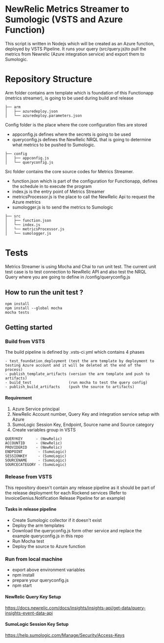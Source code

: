 # NewRelic Metrics Streamer to Sumologic (VSTS and Azure Function)
This script is written in Nodejs which will be created as an Azure function, deployed by VSTS Pipeline. It runs your query (src/query.js)to pull the metrics from Newrelic (Azure integration service) and export them to Sumologic.

# Repository Structure
Arm folder contains arm template which is foundation of this Functionapp (metrics streamer), is going to be used during build and release
```
├── arm
│   ├── azuredeploy.json
│   └── azuredeploy.parameters.json
```

Config folder is the place where the core configuration files are stored
- appconfig.js defines where the secrets is going to be used
- queryconfig.js defines the NewRelic NRQL that is going to determine what metrics to be pushed to Sumologic.
```
├── config
│   ├── appconfig.js
│   └── queryconfig.js
```

Src folder contains the core source codes for Metrics Streamer.
- function.json which is part of the configuration for Functionapp, defines the schedule in to execute the program
- index.js is the entry point of Metrics Streamer
- metricsProcessor.js is the place to call the NewRelic Api to request the Azure metrics
- sumologger.js is to send the metrics to Sumologic
```
├── src
│   ├── function.json
│   └── index.js
│   └── metricsProcessor.js
│   └── sumologger.js
```

# Tests
Metrics Streamer is using Mocha and Chai to run unit test. The current unit test case is to test connection to NewRelic API and also test the NRQL Query where you are going to define in /config/queryconfig.js

## How to run the unit test ?
```
npm install
npm install --global mocha
mocha tests
```

## Getting started

### Build from VSTS
The build pipeline is defined by .vsts-ci.yml which contains 4 phases

```
- test_foundation_deployment (test the arm template by deployment to testing Azure account and it will be deleted at the end of the process)
- publish_template_artifacts (version the arm template and push to artifacts)
- build_test                 (run mocha to test the query config)
- publish_build_artifacts    (push the source to artifacts)
```

#### Requirement
1. Azure Service principal
2. NewRelic Account number, Query Key and integration service setup with Azure
3. SumoLogic Session Key, Endpoint, Source name and Source category
4. Create variables group in VSTS

```
QUERYKEY      - (NewRelic)
ACCOUNTID     - (NewRelic)
PROVIDERID    - (NewRelic)
ENDPOINT       - (SumoLogic)
SESSIONKEY     - (SumoLogic)
SOURCENAME     - (SumoLogic)
SOURCECATEGORY - (SumoLogic)
```

### Release from VSTS
This repository doesn't contain any release pipeline as it should be part of the release deployment for each Rockend services
(Refer to InvoiceGenius.Notification Release Pipeline for an example)

#### Tasks in release pipeline
- Create Sumologic collector if it doesn't exist
- Deploy the arm templates
- Download the queryconfig.js form other service and replace the example queryconfig.js in this repo
- Run Mocha test
- Deploy the source to Azure function

### Run from local machine
- export above environment variables
- npm install
- prepare your queryconfig.js
- npm start

#### NewRelic Query Key Setup
https://docs.newrelic.com/docs/insights/insights-api/get-data/query-insights-event-data-api

#### SumoLogic Session Key Setup
https://help.sumologic.com/Manage/Security/Access-Keys
